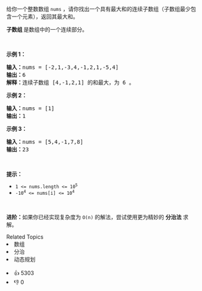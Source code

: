 <p>给你一个整数数组 <code>nums</code> ，请你找出一个具有最大和的连续子数组（子数组最少包含一个元素），返回其最大和。</p>

<p><strong>子数组 </strong>是数组中的一个连续部分。</p>

<p>&nbsp;</p>

<p><strong>示例 1：</strong></p>

<pre>
<strong>输入：</strong>nums = [-2,1,-3,4,-1,2,1,-5,4]
<strong>输出：</strong>6
<strong>解释：</strong>连续子数组&nbsp;[4,-1,2,1] 的和最大，为&nbsp;6 。
</pre>

<p><strong>示例 2：</strong></p>

<pre>
<strong>输入：</strong>nums = [1]
<strong>输出：</strong>1
</pre>

<p><strong>示例 3：</strong></p>

<pre>
<strong>输入：</strong>nums = [5,4,-1,7,8]
<strong>输出：</strong>23
</pre>

<p>&nbsp;</p>

<p><strong>提示：</strong></p>

<ul> 
 <li><code>1 &lt;= nums.length &lt;= 10<sup>5</sup></code></li> 
 <li><code>-10<sup>4</sup> &lt;= nums[i] &lt;= 10<sup>4</sup></code></li> 
</ul>

<p>&nbsp;</p>

<p><strong>进阶：</strong>如果你已经实现复杂度为 <code>O(n)</code> 的解法，尝试使用更为精妙的 <strong>分治法</strong> 求解。</p>

<div><div>Related Topics</div><div><li>数组</li><li>分治</li><li>动态规划</li></div></div><br><div><li>👍 5303</li><li>👎 0</li></div>